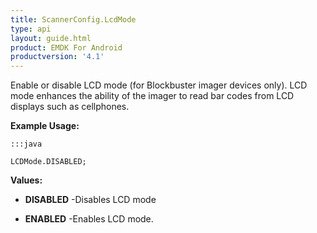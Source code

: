 ```yaml
---
title: ScannerConfig.LcdMode
type: api
layout: guide.html
product: EMDK For Android
productversion: '4.1'
---
```



Enable or disable LCD mode (for Blockbuster imager devices only). 
 LCD mode enhances the ability of the imager to read bar codes from LCD displays such as cellphones.
 
 

**Example Usage:**
	
	:::java
	
	LCDMode.DISABLED;
	


**Values:**

* **DISABLED** -Disables LCD mode

* **ENABLED** -Enables LCD mode.












